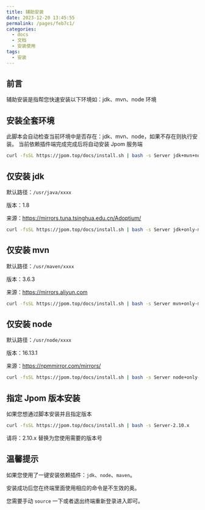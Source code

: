 ```yaml
---
title: 辅助安装
date: 2023-12-20 13:45:55
permalink: /pages/feb7c1/
categories:
  - docs
  - 文档
  - 安装使用
tags:
  - 安装
---
```


## 前言

辅助安装是指帮您快速安装以下环境如：jdk、mvn、node 环境

## 安装全套环境

此脚本会自动检查当前环境中是否存在：jdk、mvn、node，如果不存在则执行安装。
当前依赖插件端完成完成后将自动安装 Jpom 服务端

```bash
curl -fsSL https://jpom.top/docs/install.sh | bash -s Server jdk+mvn+node+default
```

## 仅安装 jdk

默认路径：`/usr/java/xxxx`

版本：1.8

来源：https://mirrors.tuna.tsinghua.edu.cn/Adoptium/

```bash
curl -fsSL https://jpom.top/docs/install.sh | bash -s Server jdk+only-module+default
```

## 仅安装 mvn

默认路径：`/usr/maven/xxxx`

版本：3.6.3

来源：https://mirrors.aliyun.com

```bash
curl -fsSL https://jpom.top/docs/install.sh | bash -s Server mvn+only-module+default
```

## 仅安装 node

默认路径：`/usr/node/xxxx`

版本：16.13.1

来源：https://npmmirror.com/mirrors/

```bash
curl -fsSL https://jpom.top/docs/install.sh | bash -s Server node+only-module+default
```

## 指定 Jpom 版本安装

如果您想通过脚本安装并且指定版本

```bash
curl -fsSL https://jpom.top/docs/install.sh | bash -s Server-2.10.x
```

请将：2.10.x 替换为您使用需要的版本号


## 温馨提示

如果您使用了一键安装依赖插件：`jdk`、`node`、`maven`。

安装成功后您在终端里面使用相应的命令是不生效的奥。

您需要手动 `source` 一下或者退出终端重新登录进入即可。